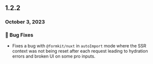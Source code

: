 ## 1.2.2

### October 3, 2023

### 🐛 Bug Fixes

- Fixes a bug with `@formkit/nuxt` in `autoImport` mode where the SSR context was not being reset after each request leading to hydration errors and broken UI on some pro inputs.